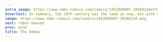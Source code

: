 ```yaml
---
extra_image: https://www.smbc-comics.com/comics/1452960807-20160116after.png
hovertext: In summary, the 19th century was the same as now, but with more cloaks.
image: https://www.smbc-comics.com/comics/1452960807-20160116.png
next: robot-heaven
prev: wine
title: The Demon
---
```

